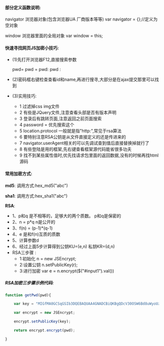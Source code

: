 #### 部分定义函数说明:


navigator 浏览器对象(包含浏览器UA 厂商版本等等)
	var navigator = {};//定义为空对象

window 浏览器里面的全局对象
	var window = this;

#### 快速寻找网页JS加密小技巧:


- (1)先打开浏览器F12,直接搜索参数

  pwd=
  pwd =
  pwd:
  pwd :

- (2)密码框右键检查查看id和name,再进行搜寻,大部分是在ajax提交那里可以找到

- (3)实用技巧:

  - 1 过滤掉css img文件
  - 2 有些是JQuery文件,注意查看头部是否有版本声明
  - 3 登录后有跳转页面,注意返回之前页面搜索
  - 4 password = 优先搜索这个
  - 5 location.protocol 一般就是指"http:",常见于rsa算法
  - 6 要特别注意RSA公钥是从文件直接定义的还是传进来的
  - 7 navigator.userAgent相关的可以先调试查到值后直接替换掉就行了
  - 8 有些登陆是用的框架,先右键查看框架源代码能省很多功夫
  - 9 找不到某些属性值时,优先找请求包里面的返回数据,没有的时候再找html源码

#### 常用加密方式:

**md5**:
调用方式:hex_md5("abc")

**sha1**:
调用方式:hex_sha1("abc") 

**RSA**:
- 1、p和q 是不相等的，足够大的两个质数。 p和q是保密的
- 2、n = p*q n是公开的
- 3、f(n) = (p-1)*(q-1)
- 4、e 是和f(n)互质的质数
- 5、计算参数d 
- 6、经过上面5步计算得到公钥KU=(e,n) 私钥KR=(d,n)
- RSA三步骤 :
	- 1:初始化 n = new JSEncrypt;
	- 2:设置公钥	n.setPublicKey(r);
	- 3:进行加密	var e = n.encrypt($("#input1").val())

##### RSA加密三步骤示例代码:		

```javascript
function getPwd(pwd){

	var key = "MIGfMA0GCSqGSIb3DQEBAQUAA4GNADCBiQKBgQDcV30OSW6Bd8uWyoUzajb7Rwe7NH9J8czQZSgGv9LBk0QZevURdhbME0GbCHS79mOP3+/KgvYZR5NakGd/ZGcagxhoCCY6sDYKA5iTQaXCbg5dhpfviWnj3ck0iGIVCf26QaquJttWsHEU3C0lwkJzGDTC0QjPnV4HwgDd70BcuwIDAQAB";

	var encrypt = new JSEncrypt;

    encrypt.setPublicKey(key);

    return encrypt.encrypt(pwd);

}
```